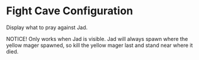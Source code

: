 # Fight Cave Configuration

Display what to pray against Jad.

NOTICE! Only works when Jad is visible.
Jad will always spawn where the yellow mager spawned, so kill the yellow mager last and stand near where it died.
